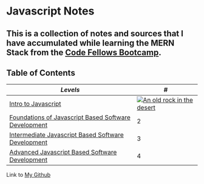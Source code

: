 # Javascript Notes

## This is a collection of notes and sources that I have accumulated while learning the MERN Stack from the [Code Fellows Bootcamp](https://www.codefellows.org/). ##

## Table of Contents
  
  _Levels_ |  #
------------ | -------------
[Intro to Javascript](https://github.com/TraceDugar/reading-notes/blob/main/102/toc.md) | [![An old rock in the desert](/assets/images/shiprock.jpg "Shiprock, New Mexico by Beau Rogers")](https://www.flickr.com/photos/beaurogers/31833779864/in/photolist-Qv3rFw-34mt9F-a9Cmfy-5Ha3Zi-9msKdv-o3hgjr-hWpUte-4WMsJ1-KUQ8N-deshUb-vssBD-6CQci6-8AFCiD-zsJWT-nNfsgB-dPDwZJ-bn9JGn-5HtSXY-6CUhAL-a4UTXB-ugPum-KUPSo-fBLNm-6CUmpy-4WMsc9-8a7D3T-83KJev-6CQ2bK-nNusHJ-a78rQH-nw3NvT-7aq2qf-8wwBso-3nNceh-ugSKP-4mh4kh-bbeeqH-a7biME-q3PtTf-brFpgb-cg38zw-bXMZc-nJPELD-f58Lmo-bXMYG-bz8AAi-bxNtNT-bXMYi-bXMY6-bXMYv)
[Foundations of Javascript Based Software Development](https://github.com/TraceDugar/reading-notes/blob/main/201/Toc.md) | 2
[Intermediate Javascript Based Software Development](https://github.com/TraceDugar/reading-notes/blob/main/301/toc.md) | 3
[Advanced Javascript Based Software Development](https://github.com/TraceDugar/reading-notes/blob/main/401/toc.md) | 4


Link to [My Github](https://github.com/TraceDugar) 
